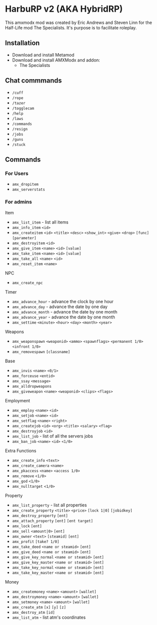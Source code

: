 # HarbuRP v2 (AKA HybridRP)

This amxmodx mod was created by Eric Andrews <Harbu> and Steven Linn <StevenlAFl> for the Half-Life mod The Specialists. It's purpose is to facilitate roleplay.

## Installation
- Download and install Metamod
- Download and install AMXModx and addon:
  - The Specialists

## Chat commmands
- `/cuff`
- `/rope`
- `/tazer`
- `/togglecam`
- `/help`
- `/laws`
- `/commands`
- `/resign`
- `/jobs`
- `/guns`
- `/stuck`

## Commands
### For Users

- `amx_dropitem`
- `amx_serverstats`

### For admins

Item
- `amx_list_item` - list all items
- `amx_info_item` `<id>`
- `amx_createitem` `<id>` `<title>` `<desc>` `<show_int>` `<give>` `<drop>` `[func]` `[parameter]`
- `amx_destroyitem` `<id>`
- `amx_give_item` `<name>` `<id>` `[value]`
- `amx_take_item` `<name>` `<id>` `[value]`
- `amx_take_all` `<name>` `<id>`
- `amx_reset_item` `<name>`

NPC
- `amx_create_npc`

Timer
- `amx_advance_hour` - advance the clock by one hour
- `amx_advance_day` - advance the date by one day
- `amx_advance_month` - advance the date by one month
- `amx_advance_year` - advance the date by one month
- `amx_settime` `<minute>` `<hour>` `<day>` `<month>` `<year>`

Weapons
- `amx_weaponspawn` `<weaponid>` `<ammo>` `<spawnflags>` `<permanent 1/0>` `<infront 1/0>`
- `amx_removespawn` `[classname]`

Base
- `amx_invis` `<name>` `<0/1>`
- `amx_forceuse` `<entid>`
- `amx_ssay` `<message>`
- `amx_alldropweapons`
- `amx_giveweapon` `<name>` `<weaponid>` `<clips>` `<flags>`

Employment
- `amx_employ` `<name>` `<id>`
- `amx_setjob` `<name>` `<id>`
- `amx_setflag` `<name>` `<right>`
- `amx_createjob` `<id>` `<org>` `<title>` `<salary>` `<flag>`
- `amx_destroyjob` `<id>`
- `amx_list_job` - list of all the servers jobs
- `amx_ban_job` `<name>` `<id>` `<1/0>`

Extra Functions
- `amx_create_info` `<text>`
- `amx_create_camera` `<name>`
- `amx_pkaccess` `<name>` `<access 1/0>`
- `amx_remove` `<1/0>`
- `amx_god` `<1/0>`
- `amx_nulltarget` `<1/0>`

Property
- `amx_list_property` - list all properties
- `amx_create_property` `<title>` `<price>` `[lock 1|0]` `[jobidkey]`
- `amx_destroy_property` `[ent]`
- `amx_attach_property` `[ent]` `[ent target]`
- `amx_lock` `[ent]`
- `amx_sell` `<amount|0>` `[ent]`
- `amx_owner` `<text>` `[steamid]` `[ent]`
- `amx_profit` `[take? 1/0]`
- `amx_take_deed` `<name or steamid>` `[ent]`
- `amx_give_deed` `<name or steamid>` `[ent]`
- `amx_give_key_normal` `<name or steamid>` `[ent]`
- `amx_give_key_master` `<name or steamid>` `[ent]`
- `amx_take_key_normal` `<name or steamid>` `[ent]`
- `amx_take_key_master` `<name or steamid>` `[ent]`

Money
- `amx_createmoney` `<name>` `<amount>` `[wallet]`
- `amx_destroymoney` `<name>` `<amount>` `[wallet]`
- `amx_setmoney` `<name>` `<amount>` `[wallet]`
- `amx_create_atm` `[x]` `[y]` `[z]`
- `amx_destroy_atm` `[id]`
- `amx_list_atm` - list atm's coordinates
